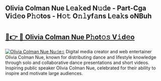 ## Olivia Colman Nue L𝚎a𝚔ed N𝚞𝚍e - Part-Cga Vi𝚍𝚎o P𝚑𝚘tos - H𝚘𝚝 O𝚗𝚕yf𝚊ns L𝚎a𝚔s oNBuh

# <h2><a href="http://kf9yyxk.oniu.top/?m=Olivia+Colman+Nue">🔗👉 🔴 Olivia Colman Nue P𝚑ot𝚘𝚜 V𝚒d𝚎o</a></h2>

[![Olivia Colman Nue Nu𝚍e𝚜](https://i.imgur.com/0qMVB7G.gif)](http://kf9yyxk.oniu.top/?m=Olivia+Colman+Nue)
Digital media creator and web entertainer Olivia Colman Nue, known for distributing dance and lifestyle knowledge through solo and collaborative dance presentations and short videos. Inspiring public speaker Olivia Colman Nue, celebrated for their ability to inspire and motivate large audiences.  
